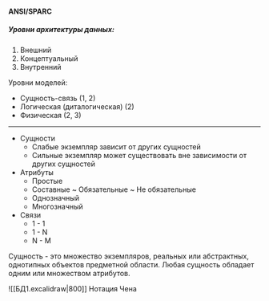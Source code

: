 #### ANSI/SPARC
##### Уровни архитектуры данных:
1. Внешний
2. Концептуальный
3. Внутренний

Уровни моделей:
- Сущность-связь (1, 2)
- Логическая (диталогическая) (2)
- Физическая  (2, 3)

___
- Сущности
	- Слабые
		экземпляр зависит от других сущностей
	- Сильные 
		экземпляр может существовать вне зависимости от других сущностей
- Атрибуты
	- Простые
	- Составные
	 ~ Обязательные
	 ~ Не обязательные
	 - Однозначный
	 - Многозначный
- Связи
	- 1 - 1
	- 1 - N
	- N - M

Сущность - это множество экземпляров, реальных или абстрактных, однотипных объектов предметной области.
Любая сущность обладает одним или множеством атрибутов.

![[БД1.excalidraw|800]] Нотация Чена
